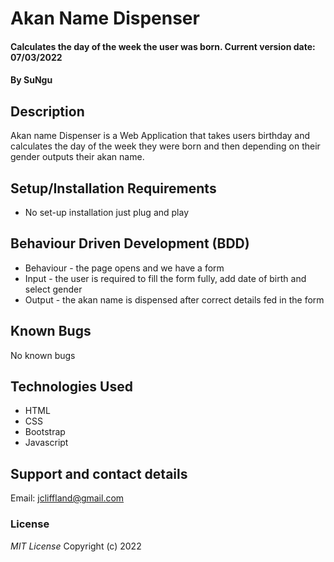 # Akan Name Dispenser
#### Calculates the day of the week the user was born. Current version date: 07/03/2022
#### By **SuNgu**
## Description
Akan name Dispenser is a Web Application that takes users birthday and calculates the day of the week they were born and then depending on their gender outputs their akan name.
## Setup/Installation Requirements
* No set-up installation just plug and play
## Behaviour Driven Development (BDD)
* Behaviour - the page opens and we have a form
* Input - the user is required to fill the form fully, add date of birth and select gender
* Output - the akan name is dispensed after correct details fed in the form
## Known Bugs
No known bugs
## Technologies Used
* HTML 
* CSS 
* Bootstrap
* Javascript 
## Support and contact details
Email: jcliffland@gmail.com
### License
*MIT License* 
Copyright (c) 2022